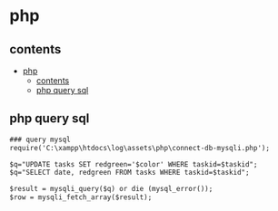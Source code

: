 # php

## contents

- [php](#php)
  - [contents](#contents)
  - [php query sql](#php-query-sql)

## php query sql

```xml
### query mysql
require('C:\xampp\htdocs\log\assets\php\connect-db-mysqli.php'); 

$q="UPDATE tasks SET redgreen='$color' WHERE taskid=$taskid"; 
$q="SELECT date, redgreen FROM tasks WHERE taskid=$taskid";

$result = mysqli_query($q) or die (mysql_error()); 
$row = mysqli_fetch_array($result);
```